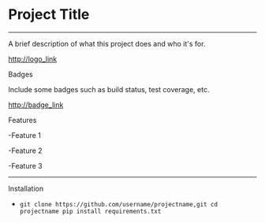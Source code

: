 # Project Title
---
A brief description of what this project does and who it's for.

<http://logo_link>

Badges

Include some badges such as build status, test coverage, etc.

<http://badge_link>

Features

-Feature 1

-Feature 2

-Feature 3

---
Installation

- 	`git clone https://github.com/username/projectname,git
	cd projectname
	pip install requirements.txt`
